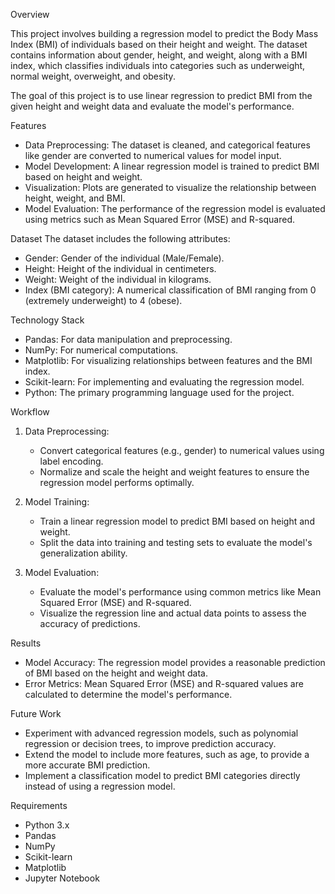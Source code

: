 

 Overview

This project involves building a regression model to predict the Body Mass Index (BMI) of individuals based on their height and weight. The dataset contains information about gender, height, and weight, along with a BMI index, which classifies individuals into categories such as underweight, normal weight, overweight, and obesity.

The goal of this project is to use linear regression to predict BMI from the given height and weight data and evaluate the model's performance.

 Features
- Data Preprocessing: The dataset is cleaned, and categorical features like gender are converted to numerical values for model input.
- Model Development: A linear regression model is trained to predict BMI based on height and weight.
- Visualization: Plots are generated to visualize the relationship between height, weight, and BMI.
- Model Evaluation: The performance of the regression model is evaluated using metrics such as Mean Squared Error (MSE) and R-squared.

 Dataset
The dataset includes the following attributes:
- Gender: Gender of the individual (Male/Female).
- Height: Height of the individual in centimeters.
- Weight: Weight of the individual in kilograms.
- Index (BMI category): A numerical classification of BMI ranging from 0 (extremely underweight) to 4 (obese).

 Technology Stack
- Pandas: For data manipulation and preprocessing.
- NumPy: For numerical computations.
- Matplotlib: For visualizing relationships between features and the BMI index.
- Scikit-learn: For implementing and evaluating the regression model.
- Python: The primary programming language used for the project.

 Workflow
1. Data Preprocessing:
   - Convert categorical features (e.g., gender) to numerical values using label encoding.
   - Normalize and scale the height and weight features to ensure the regression model performs optimally.

2. Model Training:
   - Train a linear regression model to predict BMI based on height and weight.
   - Split the data into training and testing sets to evaluate the model's generalization ability.

3. Model Evaluation:
   - Evaluate the model's performance using common metrics like Mean Squared Error (MSE) and R-squared.
   - Visualize the regression line and actual data points to assess the accuracy of predictions.

 Results
- Model Accuracy: The regression model provides a reasonable prediction of BMI based on the height and weight data.
- Error Metrics: Mean Squared Error (MSE) and R-squared values are calculated to determine the model's performance.


 Future Work
- Experiment with advanced regression models, such as polynomial regression or decision trees, to improve prediction accuracy.
- Extend the model to include more features, such as age, to provide a more accurate BMI prediction.
- Implement a classification model to predict BMI categories directly instead of using a regression model.

 Requirements
- Python 3.x
- Pandas
- NumPy
- Scikit-learn
- Matplotlib
- Jupyter Notebook

